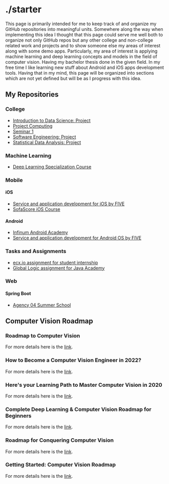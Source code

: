 # ./starter

This page is primarily intended for me to keep track of and organize my GitHub repositories into meaningful units. Somewhere along the way when implementing this idea I thought that this page could serve me well both to organize not only GitHub repos but any other college and non-college related work and projects and to show someone else my areas of interest along with some demo apps. Particularly, my area of interest is applying machine learning and deep learning concepts and models in the field of computer vision. Having my bachelor thesis done in the given field. In my free time I like learning new stuff about Android and iOS apps development tools. Having that in my mind, this page will be organized into sections which are not yet defined but will be as I progress with this idea. 

## My Repositories

### College

- [Introduction to Data Science: Project](https://github.com/ismandre/uzop-heart-disease)
- [Project Computing](https://github.com/ismandre/Projekt-R)
- [Seminar 1](https://github.com/ismandre/seminar-1)
- [Software Engineering: Project](https://github.com/ismandre/Programsko-Inzenjerstvo-Projekt)
- [Statistical Data Analysis: Project](https://github.com/ismandre/Statisticka-Analiza-Podataka-Projekt)

### Machine Learning

- [Deep Learning Specialization Course](https://github.com/ismandre/deep-learning-specialization)

### Mobile 

#### iOS

- [Service and application development for iOS by FIVE ](https://github.com/ismandre/iOS-Vjestina-QuizApp)
- [SofaScore iOS Course](https://github.com/ismandre/sofascore-ios-course)

#### Android

- [Infinum Android Academy](https://github.com/ismandre/isa-shows-app-dnaram)
- [Service and application development for Android OS by FIVE](https://github.com/ismandre/android-vjestina-tmdb)

### Tasks and Assignments

- [ecx.io assignment for student internship](https://github.com/ismandre/ecxio-DemoApp)
- [Global Logic assignment for Java Academy](https://github.com/ismandre/global-logic-assignment)

### Web

#### Spring Boot

- [Agency 04 Summer School](https://github.com/ismandre/ag04-pizzaApp)




## Computer Vision Roadmap

### Roadmap to Computer Vision
For more details here is the [link](https://resources.experfy.com/ai-ml/roadmap-to-computer-vision/?ref=morioh.com&utm_source=morioh.com).

### How to Become a Computer Vision Engineer in 2022?

For more details here is the [link](https://www.projectpro.io/article/computer-vision-engineer/469).

### Here's your Learning Path to Master Computer Vision in 2020

For more details here is the [link](https://www.analyticsvidhya.com/blog/2020/01/computer-vision-learning-path-2020/).

### Complete Deep Learning & Computer Vision Roadmap for Beginners

For more details here is the [link](https://www.youtube.com/watch?v=OSLC-bx_kik).

### Roadmap for Conquering Computer Vision

For more details here is the [link](https://towardsdatascience.com/roadmap-for-conquering-computer-vision-213695472ad0).

### Getting Started: Computer Vision Roadmap

For more details here is the [link](https://www.kaggle.com/getting-started/158267).


